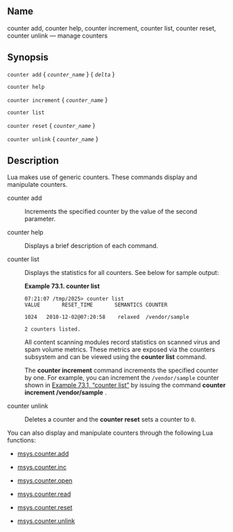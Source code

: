 <a name="console_commands.counter"></a>
## Name

counter add, counter help, counter increment, counter list, counter reset, counter unlink — manage counters

## Synopsis

`counter add` { *`counter_name`* } { *`delta`* }

`counter help`

`counter increment` { *`counter_name`* }

`counter list`

`counter reset` { *`counter_name`* }

`counter unlink` { *`counter_name`* }

<a name="idp8634128"></a>
## Description

Lua makes use of generic counters. These commands display and manipulate counters.

<dl class="variablelist">

<dt>counter add</dt>

<dd>

Increments the specified counter by the value of the second parameter.

</dd>

<dt>counter help</dt>

<dd>

Displays a brief description of each command.

</dd>

<dt>counter list</dt>

<dd>

Displays the statistics for all counters. See below for sample output:

<a name="console_commands.counter.list.example"></a>

**Example 73.1. counter list**

```
07:21:07 /tmp/2025> counter list
VALUE       RESET_TIME       SEMANTICS COUNTER

1024   2010-12-02@07:20:58    relaxed  /vendor/sample

2 counters listed.
```

All content scanning modules record statistics on scanned virus and spam volume metrics. These metrics are exposed via the counters subsystem and can be viewed using the **counter list**      command.

The **counter increment**           command increments the specified counter by one. For example, you can increment the `/vendor/sample` counter shown in [Example 73.1, “counter list”](console_commands.counter#console_commands.counter.list.example "Example 73.1. counter list") by issuing the command **counter increment /vendor/sample** .

</dd>

<dt>counter unlink</dt>

<dd>

Deletes a counter and the **counter reset**       sets a counter to `0`.

</dd>

</dl>

You can also display and manipulate counters through the following Lua functions:

*   [msys.counter.add](lua.ref.msys.counter.add "msys.counter.add")

*   [msys.counter.inc](lua.ref.msys.counter.inc "msys.counter.inc")

*   [msys.counter.open](lua.ref.msys.counter.open "msys.counter.open")

*   [msys.counter.read](lua.ref.msys.counter.read "msys.counter.read")

*   [msys.counter.reset](lua.ref.msys.counter.reset "msys.counter.reset")

*   [msys.counter.unlink](lua.ref.msys.counter.unlink "msys.counter.unlink")
